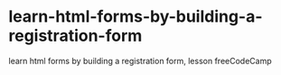 # learn-html-forms-by-building-a-registration-form
learn html forms by building a registration form, lesson freeCodeCamp
